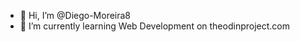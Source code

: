- 👋 Hi, I’m @Diego-Moreira8
- 🌱 I’m currently learning Web Development on theodinproject.com

<!---
Diego-Moreira8/Diego-Moreira8 is a ✨ special ✨ repository because its `README.md` (this file) appears on your GitHub profile.
You can click the Preview link to take a look at your changes.
--->
